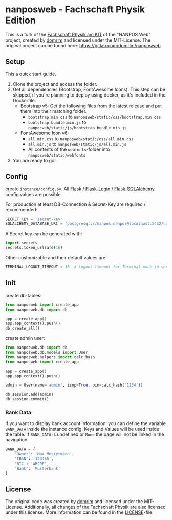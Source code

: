 # nanposweb - Fachschaft Physik Edition

This is a fork of the [Fachschaft Physik am KIT](https://fachschaft.physik.kit.edu) of the "NANPOS Web" project, created 
by [domrim](https://gitlab.com/domrim) and licensed under the MIT-License. The original project can be found here: 
https://gitlab.com/domrim/nanposweb

## Setup

This a quick start guide.

1. Clone the project and access the folder.
2. Get all dependencies (Bootstrap, FontAwesome Icons). This step can be skipped, if you're planning to deploy using 
   docker, as it's included in the Dockerfile.
   - Bootstrap v5: Get the following files from the latest release and put them into their matching folder.
     - `bootstrap.min.css` to `nanposweb/static/css/bootstrap.min.css`
     - `bootstrap.bundle.min.js` to `nanposweb/static/js/bootstrap.bundle.min.js`
   - FontAwesome Icon v6:
     - `all.min.css` to `nanposweb/static/css/all.min.css`
     - `all.min.js` to `nanposweb/static/js/all.min.js`
     - All contents of the `webfonts`-folder into `nanposweb/static/webfonts`
3. You are ready to go!

## Config

create `instance/config.py`. All [Flask](https://flask.palletsprojects.com/en/2.0.x/)
/ [Flask-Login](https://flask-login.readthedocs.io/en/latest/)
/ [Flask-SQLAlchemy](https://flask-sqlalchemy.palletsprojects.com/en/2.x/) config values are possible.

For production at least DB-Connection & Secret-Key are required / recommended:

```python
SECRET_KEY = 'secret-key'
SQLALCHEMY_DATABASE_URI = 'postgresql://nanpos:nanpos@localhost:5432/nanpos'
```

A Secret key can be generated with:

```python
import secrets
secrets.token_urlsafe(16)
```

Other customizable and their default values are:

````python
TERMINAL_LOGOUT_TIMEOUT = 30  # logout timeout for Terminal mode in seconds, set to none to disable
````

## Init

create db-tables:

```python
from nanposweb import create_app
from nanposweb.db import db

app = create_app()
app.app_context().push()
db.create_all()
```

create admin user:

```python
from nanposweb.db import db
from nanposweb.db.models import User
from nanposweb.helpers import calc_hash
from nanposweb import create_app

app = create_app()
app.app_context().push()

admin = User(name='admin', isop=True, pin=calc_hash('1234'))

db.session.add(admin)
db.session.commit()
```

### Bank Data
If you want to display bank account information, you can define the variable `BANK_DATA` inside the instance config.
Keys and Values will be used inside the table. If `BANK_DATA` is undefined or `None` the page will not be linked in the navigation.
```python
BANK_DATA = {
    'Owner': 'Max Mustermann',
    'IBAN': '123455',
    'BIC': 'ABCDE',
    'Bank': 'Musterbank'
}
```

## License

The original code was created by [domrim](https://gitlab.com/domrim) and licensed under the MIT-License. Additionally,
all changes of the Fachschaft Physik are also licensed under this license. More information can be found in the
[LICENSE](LICENSE)-file.
